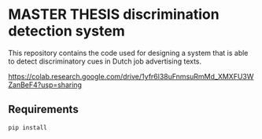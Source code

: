 # MASTER THESIS discrimination detection system
This repository contains the code used for designing a system that is able to detect discriminatory cues in Dutch job advertising texts.

https://colab.research.google.com/drive/1yfr6l38uFnmsuRmMd_XMXFU3WZanBeF4?usp=sharing

## Requirements
`pip install `

